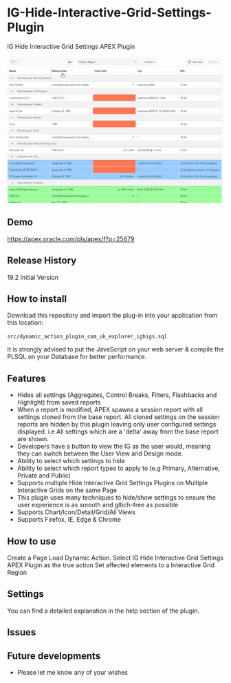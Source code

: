 # IG-Hide-Interactive-Grid-Settings-Plugin

IG Hide Interactive Grid Settings APEX Plugin

<img src="https://raw.githubusercontent.com/ExplorerUK/IG-Hide-Interactive-Grid-Settings-Plugin/master/preview.gif" width="700px">

## Demo
https://apex.oracle.com/pls/apex/f?p=25679

## Release History
19.2 Initial Version

## How to install
Download this repository and import the plug-in into your application from this location:

`src/dynamic_action_plugin_com_uk_explorer_ighigs.sql`

It is strongly advised to put the JavaScript on your web server & compile the PLSQL on your Database for better performance.

## Features
* Hides all settings (Aggregates, Control Breaks, Filters, Flashbacks and Highlight) from saved reports
* When a report is modified, APEX spawns a session report with all settings cloned from the base report. All cloned settings on the session reports are hidden by this plugin leaving only user configured settings displayed. i.e All settings which are a 'delta' away from the base report are shown.
* Developers have a button to view the IG as the user would, meaning they can switch between the User View and Design mode.
* Ability to select which settings to hide
* Ability to select which report types to apply to (e.g Primary, Alternative, Private and Public)
* Supports multiple Hide Interactive Grid Settings Plugins on Multiple Interactive Grids on the same Page
* This plugin uses many techniques to hide/show settings to ensure the user experience is as smooth and gltich-free as possible
* Supports Chart/Icon/Detail/Grid/All Views
* Supports Firefox, IE, Edge & Chrome

## How to use
Create a Page Load Dynamic Action.
Select IG Hide Interactive Grid Settings APEX Plugin as the true action
Set affected elements to a Interactive Grid Region

## Settings
You can find a detailed explanation in the help section of the plugin.

## Issues

## Future developments
* Please let me know any of your wishes

